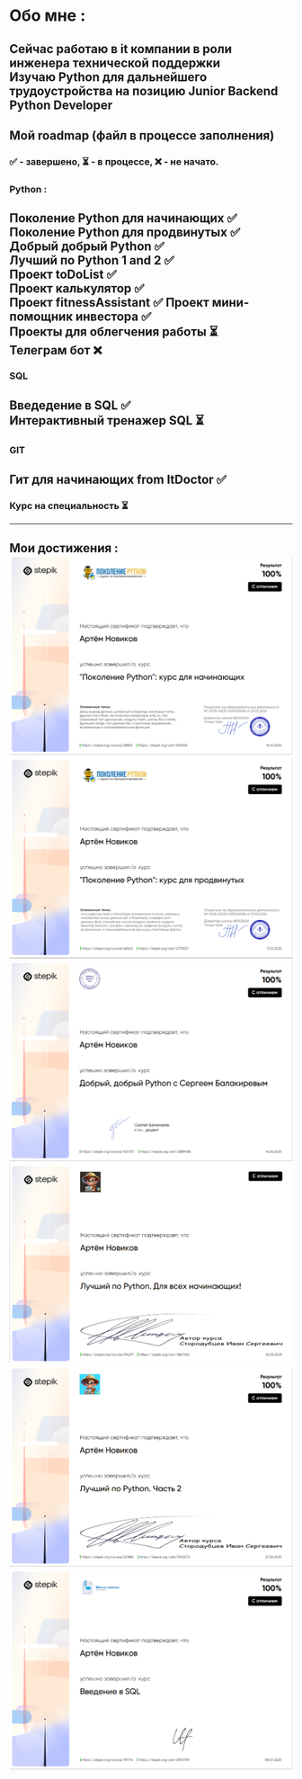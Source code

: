 # Обо мне :

 Сейчас работаю в it компании в роли инженера технической поддержки  
 Изучаю Python для дальнейшего трудоустройства на позицию Junior Backend Python Developer
---
## Мой roadmap  (файл в процессе заполнения)
### ✅ - завершено, ⏳ - в процессе, ❌ - не начато.

### Python :  
Поколение Python для начинающих ✅  
Поколение Python для продвинутых ✅  
Добрый добрый Python ✅  
Лучший по Python 1 and 2 ✅  
Проект toDoList ✅  
Проект калькулятор ✅  
Проект fitnessAssistant ✅
Проект мини-помощник инвестора ✅  
Проекты для облегчения работы ⏳  
Телеграм бот ❌  
---  
### SQL  
Введедение в SQL ✅  
Интерактивный тренажер SQL ⏳
---
### GIT
Гит для начинающих from ItDoctor ✅
---

### Курс на специальность ⏳
---


Мои достижения :  
![alt text](Screenshots/Screenshot_1.png)
![alt text](Screenshots/Screenshot_6.png)
![alt text](Screenshots/Screenshot_4.png)
![alt text](Screenshots/Screenshot_3.png)
![alt text](Screenshots/Screenshot_2.png)
![alt text](Screenshots/Screenshot_5.png)
---
